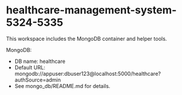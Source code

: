 # healthcare-management-system-5324-5335

This workspace includes the MongoDB container and helper tools.

MongoDB:
- DB name: healthcare
- Default URL: mongodb://appuser:dbuser123@localhost:5000/healthcare?authSource=admin
- See mongo_db/README.md for details.
